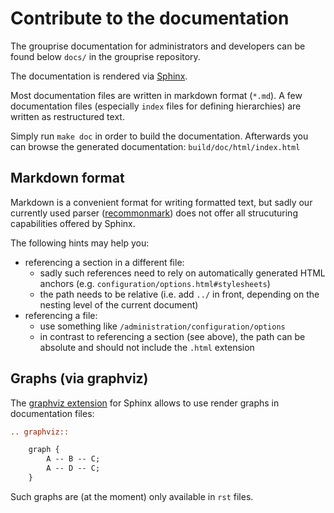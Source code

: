 # Contribute to the documentation

The grouprise documentation for administrators and developers can be found below `docs/` in the grouprise repository.

The documentation is rendered via [Sphinx](https://sphinx-doc.org/).

Most documentation files are written in markdown format (`*.md`).
A few documentation files (especially `index` files for defining hierarchies) are written as restructured text.

Simply run `make doc` in order to build the documentation.
Afterwards you can browse the generated documentation: `build/doc/html/index.html`

## Markdown format

Markdown is a convenient format for writing formatted text, but sadly our currently used parser ([recommonmark](https://recommonmark.readthedocs.io/en/latest/)) does not offer all strucuturing capabilities offered by Sphinx.

The following hints may help you:

* referencing a section in a different file:
    * sadly such references need to rely on automatically generated HTML anchors (e.g. `configuration/options.html#stylesheets`)
    * the path needs to be relative (i.e. add `../` in front, depending on the nesting level of the current document)
* referencing a file:
    * use something like `/administration/configuration/options`
    * in contrast to referencing a section (see above), the path can be absolute and should not include the `.html` extension

## Graphs (via graphviz)

The [graphviz extension](https://www.sphinx-doc.org/en/master/usage/extensions/graphviz.html) for Sphinx allows to use render graphs in documentation files:

```rst
.. graphviz::

    graph {
        A -- B -- C;
        A -- D -- C;
    }
```

Such graphs are (at the moment) only available in `rst` files.
